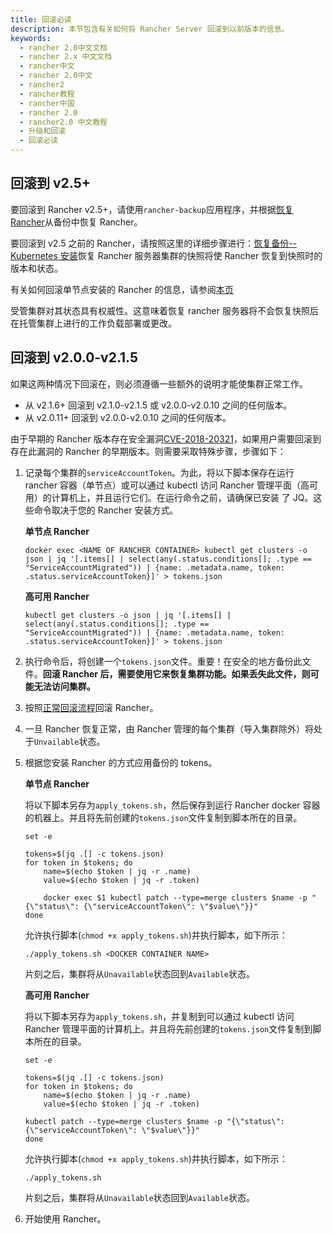 ```yaml
---
title: 回滚必读
description: 本节包含有关如何将 Rancher Server 回滚到以前版本的信息。
keywords:
  - rancher 2.0中文文档
  - rancher 2.x 中文文档
  - rancher中文
  - rancher 2.0中文
  - rancher2
  - rancher教程
  - rancher中国
  - rancher 2.0
  - rancher2.0 中文教程
  - 升级和回滚
  - 回滚必读
---
```


## 回滚到 v2.5+

要回滚到 Rancher v2.5+，请使用`rancher-backup`应用程序，并根据[恢复 Rancher](/docs/rancher2/backups/2.5/restoring-rancher/_index)从备份中恢复 Rancher。

要回滚到 v2.5 之前的 Rancher，请按照这里的详细步骤进行：[恢复备份--Kubernetes 安装](/docs/rancher2/backups/2.0-2.4/ha-backups/_index)恢复 Rancher 服务器集群的快照将使 Rancher 恢复到快照时的版本和状态。

有关如何回滚单节点安装的 Rancher 的信息，请参阅[本页](/docs/rancher2/installation_new/other-installation-methods/single-node-docker/single-node-rollbacks/_index)

受管集群对其状态具有权威性。这意味着恢复 rancher 服务器将不会恢复快照后在托管集群上进行的工作负载部署或更改。

## 回滚到 v2.0.0-v2.1.5

如果这两种情况下回滚在，则必须遵循一些额外的说明才能使集群正常工作。

- 从 v2.1.6+ 回滚到 v2.1.0-v2.1.5 或 v2.0.0-v2.0.10 之间的任何版本。
- 从 v2.0.11+ 回滚到 v2.0.0-v2.0.10 之间的任何版本。

由于早期的 Rancher 版本存在安全漏洞[CVE-2018-20321](https://cve.mitre.org/cgi-bin/cvename.cgi?name=CVE-2018-20321)，如果用户需要回滚到存在此漏洞的 Rancher 的早期版本。则需要采取特殊步骤，步骤如下：

1. 记录每个集群的`serviceAccountToken`。为此，将以下脚本保存在运行 rancher 容器（单节点）或可以通过 kubectl 访问 Rancher 管理平面（高可用）的计算机上，并且运行它们。在运行命令之前，请确保已安装 了 JQ。这些命令取决于您的 Rancher 安装方式。

   **单节点 Rancher**

   ```
   docker exec <NAME OF RANCHER CONTAINER> kubectl get clusters -o json | jq '[.items[] | select(any(.status.conditions[]; .type == "ServiceAccountMigrated")) | {name: .metadata.name, token: .status.serviceAccountToken}]' > tokens.json
   ```

   **高可用 Rancher**

   ```
   kubectl get clusters -o json | jq '[.items[] | select(any(.status.conditions[]; .type == "ServiceAccountMigrated")) | {name: .metadata.name, token: .status.serviceAccountToken}]' > tokens.json
   ```

1. 执行命令后，将创建一个`tokens.json`文件。重要！在安全的地方备份此文件。**回滚 Rancher 后，需要使用它来恢复集群功能。如果丢失此文件，则可能无法访问集群。**

1. 按照[正常回滚流程](/docs/rancher2/upgrades/rollbacks/_index)回滚 Rancher。

1. 一旦 Rancher 恢复正常，由 Rancher 管理的每个集群（导入集群除外）将处于`Unvailable`状态。

1. 根据您安装 Rancher 的方式应用备份的 tokens。

   **单节点 Rancher**

   将以下脚本另存为`apply_tokens.sh`，然后保存到运行 Rancher docker 容器的机器上。并且将先前创建的`tokens.json`文件复制到脚本所在的目录。

   ```
   set -e

   tokens=$(jq .[] -c tokens.json)
   for token in $tokens; do
       name=$(echo $token | jq -r .name)
       value=$(echo $token | jq -r .token)

       docker exec $1 kubectl patch --type=merge clusters $name -p "{\"status\": {\"serviceAccountToken\": \"$value\"}}"
   done
   ```

   允许执行脚本(`chmod +x apply_tokens.sh`)并执行脚本，如下所示：

   ```
   ./apply_tokens.sh <DOCKER CONTAINER NAME>
   ```

   片刻之后，集群将从`Unavailable`状态回到`Available`状态。

   **高可用 Rancher**

   将以下脚本另存为`apply_tokens.sh`，并复制到可以通过 kubectl 访问 Rancher 管理平面的计算机上。并且将先前创建的`tokens.json`文件复制到脚本所在的目录。

   ```
   set -e

   tokens=$(jq .[] -c tokens.json)
   for token in $tokens; do
       name=$(echo $token | jq -r .name)
       value=$(echo $token | jq -r .token)

   kubectl patch --type=merge clusters $name -p "{\"status\": {\"serviceAccountToken\": \"$value\"}}"
   done
   ```

   允许执行脚本(`chmod +x apply_tokens.sh`)并执行脚本，如下所示：

   ```
   ./apply_tokens.sh
   ```

   片刻之后，集群将从`Unavailable`状态回到`Available`状态。

1. 开始使用 Rancher。
